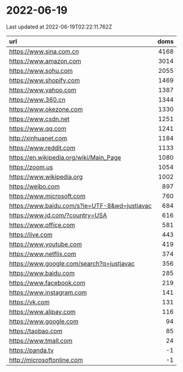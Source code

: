 # 2022-06-19

<!-- BEGIN -->
Last updated at 2022-06-19T02:22:11.762Z

url | doms
:- | -:
https://www.sina.com.cn | 4168
https://www.amazon.com | 3014
https://www.sohu.com | 2055
https://www.shopify.com | 1469
https://www.yahoo.com | 1387
https://www.360.cn | 1344
https://www.okezone.com | 1330
https://www.csdn.net | 1251
https://www.qq.com | 1241
http://xinhuanet.com | 1184
https://www.reddit.com | 1133
https://en.wikipedia.org/wiki/Main_Page | 1080
https://zoom.us | 1054
https://www.wikipedia.org | 1002
https://weibo.com | 897
https://www.microsoft.com | 760
https://www.baidu.com/s?ie=UTF-8&wd=justjavac | 684
https://www.jd.com/?country=USA | 616
https://www.office.com | 581
https://live.com | 443
https://www.youtube.com | 419
https://www.netflix.com | 374
https://www.google.com/search?q=justjavac | 356
https://www.baidu.com | 285
https://www.facebook.com | 219
https://www.instagram.com | 141
https://vk.com | 131
https://www.alipay.com | 116
https://www.google.com | 94
https://taobao.com | 85
https://www.tmall.com | 24
https://panda.tv | -1
http://microsoftonline.com | -1
<!-- END -->
